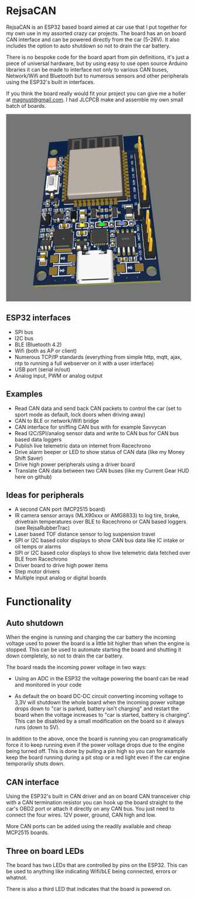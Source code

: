 # RejsaCAN

RejsaCAN is an ESP32 based board aimed at car use that I put together for my own use in my assorted crazy car projects. The board has an on board CAN interface and can be powered directly from the car (5-26V). It also includes the option to auto shutdown so not to drain the car battery.

There is no bespoke code for the board apart from pin definitions, it's just a piece of universal hardware, but by using easy to use open source Arduino libraries it can be made to interface not only to various CAN buses, Network/Wifi and Bluetooth but to numerous sensors and other peripherals using the ESP32's built in interfaces.

If you think the board really would fit your project you can give me a holler at magnust@gmail.com. I had JLCPCB make and assemble my own small batch of boards.

<!--img src=pics/3dcad.png align=right width=38%-->
<img src=pics/3dcad.png>

## ESP32 interfaces

- SPI bus
- I2C bus
- BLE (Bluetooth 4.2)
- Wifi (both as AP or client)
- Numerous TCP/IP standards (everything from simple http, mqtt, ajax, ntp to running a full webserver on it with a user interface)
- USB port (serial in/out)
- Analog input, PWM or analog output

## Examples

- Read CAN data and send back CAN packets to control the car (set to sport mode as default, lock doors when driving away)
- CAN to BLE or network/Wifi bridge
- CAN interface for sniffing CAN bus with for example Savvycan
- Read I2C/SPI/analog sensor data and write to CAN bus for CAN bus based data loggers
- Publish live telemetric data on internet from Racechrono
- Drive alarm beeper or LED to show status of CAN data (like my Money Shift Saver)
- Drive high power peripherals using a driver board
- Translate CAN data between two CAN buses (like my Current Gear HUD here on github)

## Ideas for peripherals

- A second CAN port (MCP2515 board)
- IR camera sensor arrays (MLX90xxx or AMG8833) to log tire, brake, drivetrain temperatures over BLE to Racechrono or CAN based loggers (see RejsaRubberTrac)
- Laser based TOF distance sensor to log suspension travel
- SPI or I2C based color displays to show CAN bus data like IC intake or oil temps or alarms
- SPI or I2C based color displays to show live telemetric data fetched over BLE from Racechrono
- Driver board to drive high power items
- Step motor drivers
- Multiple input analog or digital boards

# Functionality

## Auto shutdown

When the engine is running and charging the car battery the incoming voltage used to power the board is a little bit higher than when the engine is stopped. This can be used to automate starting the board and shutting it down completely, so not to drain the car battery.

The board reads the incoming power voltage in two ways:

- Using an ADC in the ESP32 the voltage powering the board can be read and monitored in your code

- As default the on board DC-DC circuit converting incoming voltage to 3,3V will shutdown the whole board when the incoming power voltage drops down to "car is parked, battery isn't charging" and restart the board when the voltage increases to "car is started, battery is charging". This can be disabled by a small modification on the board so it always runs (down to 5V).

In addition to the above, once the board is running you can programatically force it to keep running even if the power voltage drops due to the engine being turned off. This is done by pulling a pin high so you can for example keep the board running during a pit stop or a red light even if the car engine temporarily shuts down.

## CAN interface

Using the ESP32's built in CAN driver and an on board CAN transceiver chip with a CAN termination resistor you can hook up the board straight to the car's OBD2 port or attach it directly on any CAN bus. You just need to connect the four wires. 12V power, ground, CAN high and low.

More CAN ports can be added using the readily available and cheap MCP2515 boards.

## Three on board LEDs  

The board has two LEDs that are controlled by pins on the ESP32. This can be used to anything like indicating Wifi/bLE being connected, errors or whatnot. 

There is also a third LED that indicates that the board is powered on.

#
